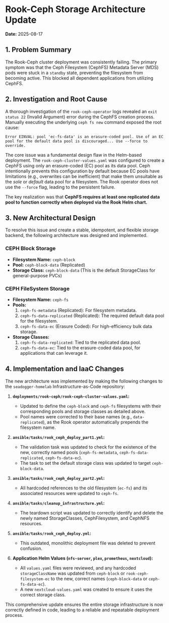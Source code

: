 # Rook-Ceph Storage Architecture Update

**Date:** 2025-08-17

## 1. Problem Summary

The Rook-Ceph cluster deployment was consistently failing. The primary symptom was that the Ceph Filesystem (CephFS) Metadata Server (MDS) pods were stuck in a `standby` state, preventing the filesystem from becoming active. This blocked all dependent applications from utilizing CephFS.

## 2. Investigation and Root Cause

A thorough investigation of the `rook-ceph-operator` logs revealed an `exit status 22` (Invalid Argument) error during the CephFS creation process. Manually executing the underlying `ceph fs new` command exposed the root cause:

`Error EINVAL: pool 'ec-fs-data' is an erasure-coded pool. Use of an EC pool for the default data pool is discouraged... Use --force to override.`

The core issue was a fundamental design flaw in the Helm-based deployment. The `rook-ceph-cluster-values.yaml` was configured to create a CephFS using only an erasure-coded (EC) pool as its data pool. Ceph intentionally prevents this configuration by default because EC pools have limitations (e.g., overwrites can be inefficient) that make them unsuitable as the *sole* or *default* data pool for a filesystem. The Rook operator does not use the `--force` flag, leading to the persistent failure.

The key realization was that **CephFS requires at least one replicated data pool to function correctly when deployed via the Rook Helm chart.**

## 3. New Architectural Design

To resolve this issue and create a stable, idempotent, and flexible storage backend, the following architecture was designed and implemented.

### CEPH Block Storage
-   **Filesystem Name:** `ceph-block`
-   **Pool:** `ceph-block-data` (Replicated)
-   **Storage Class:** `ceph-block-data` (This is the default StorageClass for general-purpose PVCs)

### CEPH FileSystem Storage
-   **Filesystem Name:** `ceph-fs`
-   **Pools:**
    1.  `ceph-fs-metadata` (Replicated): For filesystem metadata.
    2.  `ceph-fs-data-replicated` (Replicated): The required default data pool for the filesystem.
    3.  `ceph-fs-data-ec` (Erasure Coded): For high-efficiency bulk data storage.
-   **Storage Classes:**
    1.  `ceph-fs-data-replicated`: Tied to the replicated data pool.
    2.  `ceph-fs-data-ec`: Tied to the erasure-coded data pool, for applications that can leverage it.

## 4. Implementation and IaaC Changes

The new architecture was implemented by making the following changes to the `seadogger-homelab` Infrastructure-as-Code repository:

1.  **`deployments/rook-ceph/rook-ceph-cluster-values.yaml`:**
    *   Updated to define the `ceph-block` and `ceph-fs` filesystems with their corresponding pools and storage classes as detailed above.
    *   Pool names were corrected to their base names (e.g., `data-replicated`), as the Rook operator automatically prepends the filesystem name.

2.  **`ansible/tasks/rook_ceph_deploy_part1.yml`:**
    *   The validation task was updated to check for the existence of the new, correctly named pools (`ceph-fs-metadata`, `ceph-fs-data-replicated`, `ceph-fs-data-ec`).
    *   The task to set the default storage class was updated to target `ceph-block-data`.

3.  **`ansible/tasks/rook_ceph_deploy_part2.yml`:**
    *   All hardcoded references to the old filesystem (`ec-fs`) and its associated resources were updated to `ceph-fs`.

4.  **`ansible/tasks/cleanup_infrastructure.yml`:**
    *   The teardown script was updated to correctly identify and delete the newly named StorageClasses, CephFilesystem, and CephNFS resources.

5.  **`ansible/tasks/rook_ceph_deploy.yml`:**
    *   This outdated, monolithic deployment file was deleted to prevent confusion.

6.  **Application Helm Values (`nfs-server`, `plex`, `prometheus`, `nextcloud`):**
    *   All `values.yaml` files were reviewed, and any hardcoded `storageClassName` was updated from `ceph-block` or `rook-ceph-filesystem-ec` to the new, correct names (`ceph-block-data` or `ceph-fs-data-ec`).
    *   A new `nextcloud-values.yaml` was created to ensure it uses the correct storage class.

This comprehensive update ensures the entire storage infrastructure is now correctly defined in code, leading to a reliable and repeatable deployment process.
